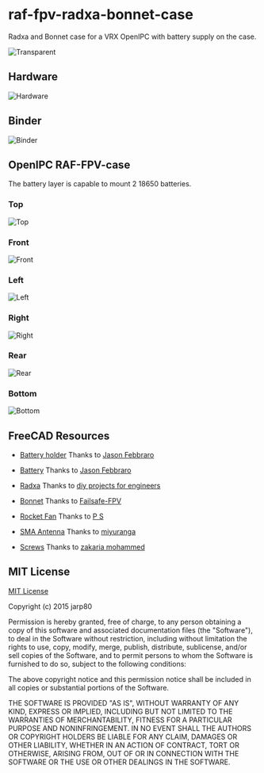 # raf-fpv-radxa-bonnet-case
Radxa and Bonnet case for a VRX OpenIPC with battery supply on the case.

![Transparent](./resources/transparent.png "Transparent")


## Hardware 

![Hardware](./resources/hardware.png "Hardware")

## Binder 

![Binder](./resources/binder.png "Binder")

## OpenIPC RAF-FPV-case

The battery layer is capable to mount 2 18650 batteries.

### Top 

![Top](./resources/top.png "Top")

### Front 

![Front](./resources/front.png "Front")

### Left

![Left](./resources/left.png "Left")

### Right

![Right](./resources/right.png "Right")

### Rear

![Rear](./resources/rear.png "Rear")

### Bottom

![Bottom](./resources/bottom.png "Bottom")



## FreeCAD Resources

- [Battery holder](https://grabcad.com/library/foriot-1865o-battery-holder-li-ion-battery-1) Thanks to [Jason Febbraro](https://grabcad.com/jason.febbraro-1)

- [Battery](https://grabcad.com/library/sony-murata-vtc5a-18650-2600mah-25a-battery-1) Thanks to [Jason Febbraro](https://grabcad.com/jason.febbraro-1)
 
 
- [Radxa](https://grabcad.com/library/radxa-zero-3w-1) Thanks to [diy projects for engineers]( https://grabcad.com/diy.projects.for.engineers-1)

- [Bonnet](https://www.youtube.com/redirect?event=video_description&redir_token=QUFFLUhqbElNaklDa3BsdmFlX29aRjN5LWhuZGxKc1dNd3xBQ3Jtc0ttbXMxNTdvT3RRQWQ3SGpGUnB0V2Q0c0J2RUwza0M1UThocTRPQUJha1laNVpnZXB2WGppMnVzcGE3a2UzaEFsdzhZcU40eW4tNmxld2R4VDJjN295MVdiWkF5M0pBSnhiVTJTVHhRdVdnRTBVQlg0UQ&q=https%3A%2F%2Fdrive.google.com%2Fuc%3Fexport%3Ddownload%26id%3D1c0SsYQouC9CZ24Pc78TkuwzHtq7nHqme&v=clJ_RMedGbA) Thanks to [Failsafe-FPV](https://www.youtube.com/@Failsafe-FPV)

- [Rocket Fan](https://grabcad.com/library/rocket-rc-fan-30mm-1) Thanks to [P S](https://grabcad.com/p.s-262)

- [SMA Antenna](https://grabcad.com/library/sma-antenna-connector-2) Thanks to [miyuranga](https://grabcad.com/miyuranga-1)

- [Screws](https://grabcad.com/library/metric-screws-from-m2-x-2-5-to-m2-x-20-1) Thanks to [zakaria mohammed](https://grabcad.com/zakaria.mohammed-5)

## MIT License 

[MIT License](https://choosealicense.com/licenses/mit/)

Copyright (c) 2015 jarp80

Permission is hereby granted, free of charge, to any person obtaining a copy
of this software and associated documentation files (the "Software"), to deal
in the Software without restriction, including without limitation the rights
to use, copy, modify, merge, publish, distribute, sublicense, and/or sell
copies of the Software, and to permit persons to whom the Software is
furnished to do so, subject to the following conditions:

The above copyright notice and this permission notice shall be included in all
copies or substantial portions of the Software.

THE SOFTWARE IS PROVIDED "AS IS", WITHOUT WARRANTY OF ANY KIND, EXPRESS OR
IMPLIED, INCLUDING BUT NOT LIMITED TO THE WARRANTIES OF MERCHANTABILITY,
FITNESS FOR A PARTICULAR PURPOSE AND NONINFRINGEMENT. IN NO EVENT SHALL THE
AUTHORS OR COPYRIGHT HOLDERS BE LIABLE FOR ANY CLAIM, DAMAGES OR OTHER
LIABILITY, WHETHER IN AN ACTION OF CONTRACT, TORT OR OTHERWISE, ARISING FROM,
OUT OF OR IN CONNECTION WITH THE SOFTWARE OR THE USE OR OTHER DEALINGS IN THE
SOFTWARE.